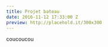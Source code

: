 ```yaml
---
title: Projet bateau
date: 2016-11-12 17:33:00 Z
preview: http://placehold.it/300x300
---
```


coucoucou